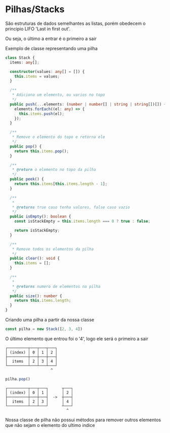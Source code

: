 # Pilhas/Stacks

São estruturas de dados semelhantes as listas, porém obedecem o principio LIFO 'Last in first out'.

Ou seja, o último a entrar é o primeiro a sair

Exemplo de classe representando uma pilha 
```ts
class Stack {
  items: any[];

  constructor(values: any[] = []) {
    this.items = values;
  }

  /**
   * Adiciona um elemento, ou varios no topo
   */
  public push(...elements: (number | number[] | string | string[])[]) {
    elements.forEach((el: any) => {
      this.items.push(el);
    });
  }

  /**
   * Remove o elemento do topo e retorna ele
   */
  public pop() {
    return this.items.pop();
  }

  /**
   * @return o elemento no topo da pilha
   */
  public peek() {
    return this.items[this.items.length - 1];
  }

  /**
   *
   * @returns true caso tenha valores, false caso vazio
   */
  public isEmpty(): boolean {
    const isStackEmpty = this.items.length === 0 ? true : false;

    return isStackEmpty;
  }

  /**
   * Remove todos os elementos da pilha
   */
  public clear(): void {
    this.items = [];
  }

  /**
   *
   * @returns numero de elementos na pilha
   */
  public size(): number {
    return this.items.length;
  }
}
```

Criando uma pilha a partir da nossa classe

```ts
const pilha = new Stack([2, 3, 4])
```

O último elemento que entrou foi o '4', logo ele será o primeiro a sair

```
┌─────────┬───┬───┬───┐
│ (index) │ 0 │ 1 │ 2 │
├─────────┼───┼───┼───┤
│  items  │ 2 │ 3 │ 4 │
└─────────┴───┴───┴───┘
                    ^
```
                    
```ts
pilha.pop()
```

```
┌─────────┬───┬───┐      ┬───┐
│ (index) │ 0 │ 1 │      │ 2 │
├─────────┼───┼───┤  ->  ┼───┤
│  items  │ 2 │ 3 │      │ 4 │
└─────────┴───┴───┘      ┴───┘
                           ^
```

Nossa classe de pilha não possui métodos para remover outros elementos que não sejam o elemento do ultimo indice